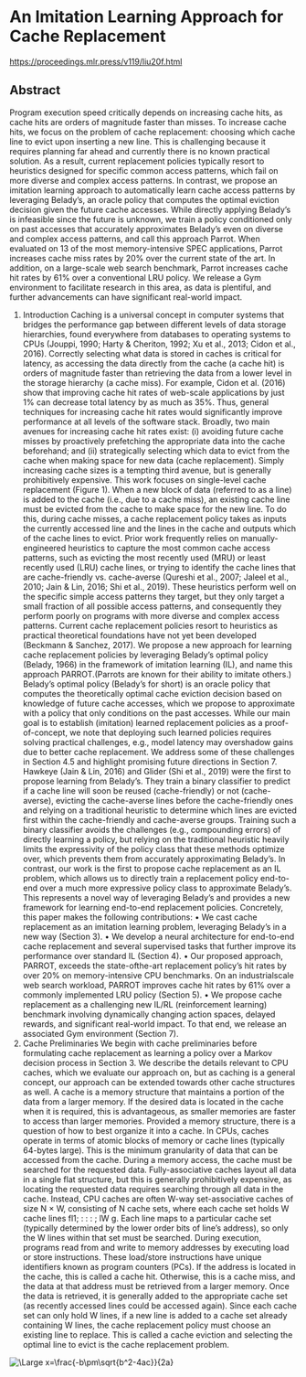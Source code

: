 # An Imitation Learning Approach for Cache Replacement

https://proceedings.mlr.press/v119/liu20f.html

## Abstract

Program execution speed critically depends on increasing cache hits, as cache hits are orders of magnitude faster than misses. To increase cache hits, we focus on the problem of cache replacement: choosing which cache line to evict upon inserting a new line. This is challenging because it requires planning far ahead and currently there is no known practical solution. As a result, current replacement policies typically resort to heuristics designed for specific common access patterns, which fail on more diverse and complex access patterns. In contrast, we propose an imitation learning approach to automatically learn cache access patterns by leveraging Belady’s, an oracle policy that computes the optimal eviction decision given the future cache accesses. While directly applying Belady’s is infeasible since the future is unknown, we train a policy conditioned only on past accesses that accurately approximates Belady’s even on diverse and complex access patterns, and call this approach Parrot. When evaluated on 13 of the most memory-intensive SPEC applications, Parrot increases cache miss rates by 20% over the current state of the art. In addition, on a large-scale web search benchmark, Parrot increases cache hit rates by 61% over a conventional LRU policy. We release a Gym environment to facilitate research in this area, as data is plentiful, and further advancements can have significant real-world impact.

1. Introduction
Caching is a universal concept in computer systems that
bridges the performance gap between different levels of data
storage hierarchies, found everywhere from databases to operating systems to CPUs (Jouppi, 1990; Harty & Cheriton, 1992; Xu et al., 2013; Cidon et al., 2016). Correctly selecting what data is stored in caches is critical for latency, as
accessing the data directly from the cache (a cache hit) is
orders of magnitude faster than retrieving the data from a
lower level in the storage hierarchy (a cache miss). For example, Cidon et al. (2016) show that improving cache hit
rates of web-scale applications by just 1% can decrease total latency by as much as 35%.
Thus, general techniques for increasing cache hit rates
would significantly improve performance at all levels of the
software stack. Broadly, two main avenues for increasing
cache hit rates exist: (i) avoiding future cache misses by
proactively prefetching the appropriate data into the cache
beforehand; and (ii) strategically selecting which data to
evict from the cache when making space for new data (cache
replacement). Simply increasing cache sizes is a tempting
third avenue, but is generally prohibitively expensive.
This work focuses on single-level cache replacement (Figure 1). When a new block of data (referred to as a line) is
added to the cache (i.e., due to a cache miss), an existing
cache line must be evicted from the cache to make space for
the new line. To do this, during cache misses, a cache replacement policy takes as inputs the currently accessed line
and the lines in the cache and outputs which of the cache
lines to evict.
Prior work frequently relies on manually-engineered heuristics to capture the most common cache access patterns, such
as evicting the most recently used (MRU) or least recently
used (LRU) cache lines, or trying to identify the cache lines that are cache-friendly vs. cache-averse (Qureshi et al.,
2007; Jaleel et al., 2010; Jain & Lin, 2016; Shi et al., 2019).
These heuristics perform well on the specific simple access
patterns they target, but they only target a small fraction
of all possible access patterns, and consequently they perform poorly on programs with more diverse and complex
access patterns. Current cache replacement policies resort
to heuristics as practical theoretical foundations have not
yet been developed (Beckmann & Sanchez, 2017).
We propose a new approach for learning cache replacement policies by leveraging Belady’s optimal policy (Belady, 1966) in the framework of imitation learning (IL), and
name this approach PARROT.(Parrots are known for their ability to imitate others.) Belady’s optimal policy (Belady’s for short) is an oracle policy that computes the theoretically optimal cache eviction decision based on knowledge of future cache accesses, which we propose to approximate with a policy that only conditions on the past accesses.
While our main goal is to establish (imitation) learned replacement policies as a proof-of-concept, we note that deploying such learned policies requires solving practical challenges, e.g., model latency may overshadow gains due to
better cache replacement. We address some of these challenges in Section 4.5 and highlight promising future directions in Section 7.
Hawkeye (Jain & Lin, 2016) and Glider (Shi et al., 2019)
were the first to propose learning from Belady’s. They train
a binary classifier to predict if a cache line will soon be
reused (cache-friendly) or not (cache-averse), evicting the
cache-averse lines before the cache-friendly ones and relying on a traditional heuristic to determine which lines
are evicted first within the cache-friendly and cache-averse
groups. Training such a binary classifier avoids the challenges (e.g., compounding errors) of directly learning a policy, but relying on the traditional heuristic heavily limits the
expressivity of the policy class that these methods optimize
over, which prevents them from accurately approximating
Belady’s. In contrast, our work is the first to propose cache
replacement as an IL problem, which allows us to directly
train a replacement policy end-to-end over a much more expressive policy class to approximate Belady’s. This represents a novel way of leveraging Belady’s and provides a new
framework for learning end-to-end replacement policies.
Concretely, this paper makes the following contributions:
• We cast cache replacement as an imitation learning
problem, leveraging Belady’s in a new way (Section 3).
• We develop a neural architecture for end-to-end cache
replacement and several supervised tasks that further
improve its performance over standard IL (Section 4).
• Our proposed approach, PARROT, exceeds the state-ofthe-art replacement policy’s hit rates by over 20% on memory-intensive CPU benchmarks. On an industrialscale web search workload, PARROT improves cache
hit rates by 61% over a commonly implemented LRU
policy (Section 5).
• We propose cache replacement as a challenging new
IL/RL (reinforcement learning) benchmark involving
dynamically changing action spaces, delayed rewards,
and significant real-world impact. To that end, we
release an associated Gym environment (Section 7).
2. Cache Preliminaries
We begin with cache preliminaries before formulating cache
replacement as learning a policy over a Markov decision
process in Section 3. We describe the details relevant to
CPU caches, which we evaluate our approach on, but as
caching is a general concept, our approach can be extended
towards other cache structures as well.
A cache is a memory structure that maintains a portion of
the data from a larger memory. If the desired data is located
in the cache when it is required, this is advantageous, as
smaller memories are faster to access than larger memories.
Provided a memory structure, there is a question of how to
best organize it into a cache. In CPUs, caches operate in
terms of atomic blocks of memory or cache lines (typically
64-bytes large). This is the minimum granularity of data
that can be accessed from the cache.
During a memory access, the cache must be searched for
the requested data. Fully-associative caches layout all data
in a single flat structure, but this is generally prohibitively
expensive, as locating the requested data requires searching
through all data in the cache. Instead, CPU caches are often
W-way set-associative caches of size N × W, consisting
of N cache sets, where each cache set holds W cache lines
fl1; : : : ; lW g. Each line maps to a particular cache set (typically determined by the lower order bits of line’s address),
so only the W lines within that set must be searched.
During execution, programs read from and write to memory
addresses by executing load or store instructions. These
load/store instructions have unique identifiers known as
program counters (PCs). If the address is located in the
cache, this is called a cache hit. Otherwise, this is a cache
miss, and the data at that address must be retrieved from a
larger memory. Once the data is retrieved, it is generally
added to the appropriate cache set (as recently accessed
lines could be accessed again). Since each cache set can
only hold W lines, if a new line is added to a cache set
already containing W lines, the cache replacement policy
must choose an existing line to replace. This is called a
cache eviction and selecting the optimal line to evict is the
cache replacement problem.

<img src="https://latex.codecogs.com/svg.latex?\Large&space;x=\frac{-b\pm\sqrt{b^2-4ac}}{2a}" title="\Large x=\frac{-b\pm\sqrt{b^2-4ac}}{2a}" />
